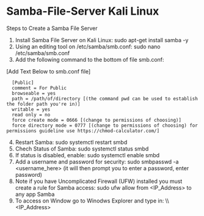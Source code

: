 # Samba-File-Server Kali Linux

Steps to Create a Samba File Server 

1. Install Samba File Server on Kali Linux: sudo apt-get install samba -y
2. Using an editing tool on /etc/samba/smb.conf: sudo nano /etc/samba/smb.conf
3. Add the following command to the bottom of file smb.conf:
 
  [Add Text Below to smb.conf file]
      
      [Public]
      comment = For Public 
      browseable = yes 
      path = /path/of/directory [(the command pwd can be used to establish the folder path you're in)] 
      writable = yes 
      read only = no 
      force create mode = 0666 [(change to permissions of choosing)] 
      force directory mode = 0777 [(change to permissions of choosing) for permissions guideline use https://chmod-calculator.com/] 

4. Restart Samba: sudo systemctl restart smbd
5. Chech Status of Samba: sudo systemctl status smbd
6. If status is disabled, enable: sudo systemctl enable smbd
7. Add a username and password for security: sudo smbpasswd -a <username_here> (it will then prompt you to enter a password, enter password)
8. Note if you have Uncomplicated Firewall (UFW) installed you must create a rule for Samba access: sudo ufw allow from <IP_Address> to any app Samba
9. To access on Window go to Winodws Explorer and type in: \\\\<IP_Address>
